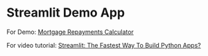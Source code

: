 # Streamlit Demo App

For Demo: [Mortgage Repayments Calculator](https://bradyoo12-streamlit-demo-app-mortgage-calculator-0tprli.streamlit.app/)

For video tutorial: [Streamlit: The Fastest Way To Build Python Apps?](https://www.youtube.com/watch?v=D0D4Pa22iG0&lc=Ugz_mHQgRHlnn1BJqlx4AaABAg)
